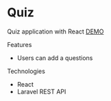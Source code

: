 # Quiz
Quiz application with React
[DEMO](http://quiz.sharkdev.eu)

Features
- Users can add a questions

Technologies 
- React
- Laravel REST API
